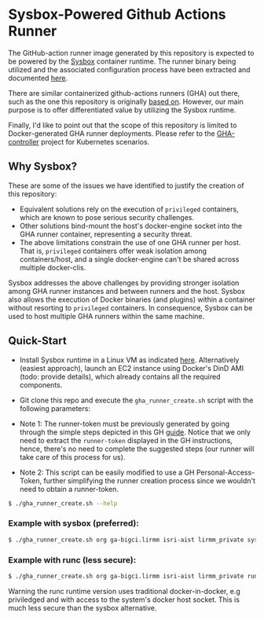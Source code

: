 Sysbox-Powered Github Actions Runner
====================================

The GitHub-action runner image generated by this repository is expected to be powered by the [Sysbox](https://github.com/nestybox/sysbox) container runtime. The runner binary being utilized and the associated configuration process have been extracted and documented [here](https://help.github.com/en/actions/automating-your-workflow-with-github-actions/hosting-your-own-runners).

There are similar containerized github-actions runners (GHA) out there, such as the one this repository is originally [based on](https://github.com/myoung34/docker-github-actions-runner). However, our main purpose is to offer differentiated value by utilizing the Sysbox runtime.

Finally, I'd like to point out that the scope of this repository is limited to Docker-generated GHA runner deployments. Please refer to the [GHA-controller](https://github.com/actions/actions-runner-controller) project for Kubernetes scenarios.

## Why Sysbox?

These are some of the issues we have identified to justify the creation of this repository:

* Equivalent solutions rely on the execution of `privileged` containers, which are known to pose serious security challenges.
* Other solutions bind-mount the host's docker-engine socket into the GHA runner container, representing a security threat.
* The above limitations constrain the use of one GHA runner per host. That is, `privileged` containers offer weak isolation among containers/host, and a single docker-engine can't be shared across multiple docker-clis.

Sysbox addresses the above challenges by providing stronger isolation among GHA runner instances and between runners and the host. Sysbox also allows the execution of Docker binaries (and plugins) within a container without resorting to `privileged` containers. In consequence, Sysbox can be used to host multiple GHA runners within the same machine.

## Quick-Start ##

* Install Sysbox runtime in a Linux VM as indicated [here](https://github.com/nestybox/sysbox#installing-sysbox). Alternatively (easiest approach), launch an EC2 instance using Docker's DinD AMI (todo: provide details), which already contains all the required components.

* Git clone this repo and execute the `gha_runner_create.sh` script with the following parameters:

* Note 1: The runner-token must be previously generated by going through the simple steps depicted in this GH [guide](https://docs.github.com/en/actions/hosting-your-own-runners/managing-self-hosted-runners/adding-self-hosted-runners#adding-a-self-hosted-runner-to-a-repository). Notice that we only need to extract the `runner-token` displayed in the GH instructions, hence, there's no need to complete the suggested steps (our runner will take care of this process for us).

* Note 2: This script can be easily modified to use a GH Personal-Access-Token, further simplifying the runner creation process since we wouldn't need to obtain a runner-token.

```sh
$ ./gha_runner_create.sh --help
```

### Example with sysbox (preferred):

```sh
$ ./gha_runner_create.sh org ga-bigci.lirmm isri-aist lirmm_private sysbox
```

### Example with runc (less secure):

```sh
$ ./gha_runner_create.sh org ga-bigci.lirmm isri-aist lirmm_private runc
```

Warning the runc runtime version uses traditional docker-in-docker, e.g priviledged and with access to the system's docker host socket.
This is much less secure than the sysbox alternative.

